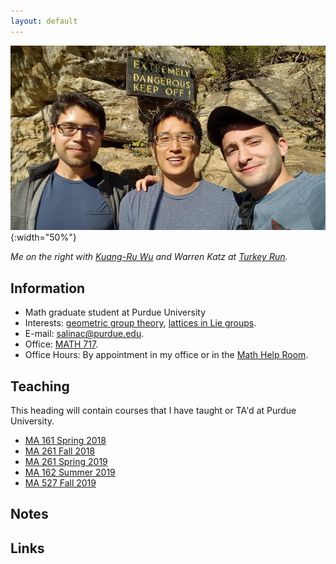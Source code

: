 ```yaml
---
layout: default
---
```

![](img/TurkeyRun.jpg){:width="50%"}

*Me on the right with [Kuang-Ru Wu](https://math.purdue.edu/~wu739) and Warren Katz at [Turkey Run](https://en.wikipedia.org/wiki/Turkey_Run_State_Park).*

## [](#info) Information

* Math graduate student at Purdue University
* Interests: [geometric group
  theory](https://en.wikipedia.org/wiki/Geometric_group_theory), [lattices in
  Lie groups](https://en.wikipedia.org/wiki/Lattice_(discrete_subgroup)).
* E-mail: [salinac@purdue.edu](mailto:salinac@purdue.edu).
* Office: [MATH 717](https://www.google.com/maps/place/Mathematical+Sciences+Bldg,+West+Lafayette,+IN+47907/@40.4262305,-86.9179395,17z/data=!3m1!4b1!4m5!3m4!1s0x8812e2b3dc1c0b79:0x51c0931a8ca2704!8m2!3d40.4262305!4d-86.9157508).
* Office Hours: By appointment in my office or in the [Math Help Room](https://www.math.purdue.edu/academic/officehours).

## [](#teaching) Teaching
This heading will contain courses that I have taught or TA'd at Purdue University. 
* [MA 161 Spring 2018](ma161-s18)
* [MA 261 Fall 2018](ma261-f18)
* [MA 261 Spring 2019](ma261-s19)
* [MA 162 Summer 2019](ma162-sum19)
* [MA 527 Fall 2019](ma527-f19)

## [](#papers) Notes
<!-- * [Bott Periodicity for the unitary group](docs/Bott_Periodicity.pdf) (incomplete) -->

## [](#links) Links
